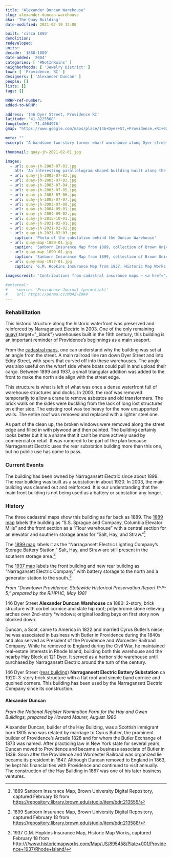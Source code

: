 ```yaml
---
title: "Alexander Duncan Warehouse"
slug: alexander-duncan-warehouse
aka: 'The Quay Building'
date-modified: 2021-02-19 12:00

built: 'circa 1880'
demolition: 
redeveloped: 
units:
decade: '1880-1889'
date-added: '2004'
categories: [ '#NotInRuins' ]
neighborhoods: [ 'Jewelry District' ]
town: [ 'Providence, RI' ]
designers: [ 'Alexander Duncan' ]
people: []
lists: []
tags: []

NRHP-ref-number:
added-to-NRHP:

address: '146 Dyer Street, Providence RI'
latitude: '41.8225568'
longitude: '-71.4084976'
gmap: "https://www.google.com/maps/place/146+Dyer+St,+Providence,+RI+02903/@41.8225568,-71.4084976,19z/data=!3m1!4b1!4m5!3m4!1s0x89e44515c780a763:0x77a65f444d3d9162!8m2!3d41.8225558!4d-71.4079504"

meta: ""
excerpt: "A handsome two-story former wharf warehouse along Dyer street, backing up to the Providence River, used as a electric substation for about 100 years"

thumbnail: quay-jh-2021-02-01.jpg

images:
  - url: quay-jh-2003-07-01.jpg
    alt: 'An interesting parallelogram shaped building built along the old wharf and once used as a storage warehouse as goods came off ships and onto train cars for delivery — or vice versa. Small in stature for a warehouse, two stories, with stone lintels and arched window headers. A small commercial storefront with wooden pillars adorns the first floor front of the building.'
  - url: quay-jh-2003-07-02.jpg
  - url: quay-jh-2003-07-03.jpg
  - url: quay-jh-2003-07-04.jpg
  - url: quay-jh-2003-07-05.jpg
  - url: quay-jh-2003-07-06.jpg
  - url: quay-jh-2003-07-07.jpg
  - url: quay-jh-2003-07-08.jpg
  - url: quay-jh-2004-09-01.jpg
  - url: quay-jh-2004-09-02.jpg
  - url: quay-jh-2015-10-01.jpg
  - url: quay-jh-2021-02-01.jpg
  - url: quay-jh-2021-02-02.jpg
  - url: quay-jh-2021-02-03.jpg
    caption: 'Photo of the substation behind the Duncan Warehouse'
  - url: quay-map-1889-01.jpg
    caption: 'Sanborn Insurance Map from 1889, collection of Brown University'
  - url: quay-map-1899-01.jpg
    caption: 'Sanborn Insurance Map from 1899, collection of Brown University'
  - url: quay-map-1937-01.jpg
    caption: 'G.M. Hopkins Insurance Map from 1937, Historic Map Works'

imagescredit: 'Contributions from cadastral insurance maps — <a href="//repository.library.brown.edu/studio/item/bdr:213555/" target="_blank">1889 Sanborn Map</a>, <a href="//repository.library.brown.edu/studio/item/bdr:213588/" target="_blank">1899 Sanborn Map</a>. and <a href="//www.historicmapworks.com/Map/US/895458/Plate+001/Providence+1937/Rhode+Island/" target="_blank">1937 G.M. Hopkins Map</a>'

#external:
#  - source: 'Providence Journal (permalink)'
#    url: https://perma.cc/MQ4Z-Z9K4
---
```


### Rehabilitation

This historic structure along the historic waterfront was preserved and reinforced by Narragansett Electric in 2003. One of the only remaining [quay](//en.wikipedia.org/wiki/Wharf){:target="_blank"} warehouses built in the 19th century, this building is an important reminder of Providence’s beginnings as a main seaport. 

From the [cadastral maps](#photo-quay-map-1889-01), one can understand why the building was set at an angle from the street. A main railroad line ran down Dyer Street and into Eddy Street, with spurs that curved off into these warehouses. The angle was also useful on the wharf side where boats could pull in and upload their cargo. Between 1899 and 1937, a small triangular addition was added to the front to make the north side align with the street edge.

This structure is what is left of what was once a dense waterfront full of warehouse structures and docks. In 2003, the roof was removed temporarily to allow a crane to remove asbestos and old transformers. The brick walls on the sides were buckling from the lack of long lost structures on either side. The existing roof was too heavy for the now unsupported walls. The entire roof was removed and replaced with a lighter steel one. 

As part of the clean up, the broken windows were removed along the street edge and filled in with plywood and then painted. The building certainly looks better but it is a shame that it can’t be more actively used by commercial or retail. It was rumored to be part of the plan because Narragansett Electric uses the rear substation building more than this one, but no public use has come to pass. 


### Current Events

The building has been owned by Narragansett Electric since about 1899. The rear building was built as a substation in about 1920. In 2003, the main building was cleaned out and reinforced. It is our understanding that the main front building is not being used as a battery or substation any longer. 


### History

The three cadastral maps show this building as far back as 1889. The [1889 map](#photo-quay-map-1889-01) labels the building as “S.S. Sprague and Company, Columbia Elevator Mills” and the front section as a “Flour warehouse” with a central section for an elevator and southern storage areas for “Salt, Hay, and Straw.”[^1] 

[^1]: 1889 Sanborn Insurance Map, Brown University Digital Repository, captured February 18 from https://repository.library.brown.edu/studio/item/bdr:213555/

The [1899 map](#photo-quay-map-1899-01) labels it as the “Narragansett Electric Lighting Company’s Storage Battery Station.” Salt, Hay, and Straw are still present in the southern storage area.[^2] 

[^2]: 1899 Sanborn Insurance Map, Brown University Digital Repository, captured February 18 from https://repository.library.brown.edu/studio/item/bdr:213588/

The [1937 map](#photo-quay-map-1937-01) labels the front building and new rear building as “Narragansett Electric Company” with battery storage to the north and a generator station to the south.[^3]

[^3]: 1937 G.M. Hopkins Insurance Map, Historic Map Works, captured February 18 from http:////www.historicmapworks.com/Map/US/895458/Plate+001/Providence+1937/Rhode+Island/

_From “Downtown Providence: Statewide Historical Preservation Report P-P-5,” prepared by the RIHPHC, May 1981_

146 Dyer Street **Alexander Duncan Warehouse** ca 1880: 2-story, brick structure with corbel cornice and slate hip roof; polychrome stone relieving arches over 2nd-story *windows; original loading bays on first story now blocked down. 

Duncan, a Scot, came to America in 1822 and married Cyrus Butler’s niece; he was associated in business with Butler in Providence during the 1840s and also served as President of the Providence and Worcester Railroad Company. While he removed to England during the Civil War, he maintained real-estate interests in Rhode Island, building both this warehouse and the nearby Hay Block at 121 Dyer. It served as a harbor side warehouse until purchased by Narragansett Electric around the turn of the century. 

146 Dyer Street ([rear building](#photo-quay-jh-2021-02-03)) **Narragansett Electric Battery Substation** ca 1920: 3-story brick structure with a flat roof and simple band cornice and quoined corners. This building has been used by the Narragansett Electric Company since its construction. 


#### Alexander Duncan

_From the National Register Nomination Form for the Hay and Owen Buildings, prepared by Howard Maurer, August 1980_

Alexander Duncan, builder of the Hay Building, was a Scottish immigrant born 1805 who was related by marriage to Cyrus Butler, the prominent builder of Providence’s Arcade 1828 and for whom the Butler Exchange of 1873 was named. After practicing law in New York state for several years, Duncan moved to Providence and became a business associate of Butler in 1839. Soon after the Providence and Worcester Railroad was organized lie became its president in 1847. Although Duncan removed to England in 1863, he kept his financial ties with Providence and continued to visit annually. The construction of the Hay Building in 1867 was one of his later business ventures.
